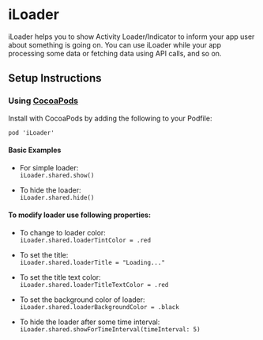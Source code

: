 # iLoader
iLoader helps you to show Activity Loader/Indicator to inform your app user about something is going on. You can use iLoader while your app processing some data or fetching data using API calls, and so on.

## Setup Instructions

### Using [CocoaPods](https://cocoapods.org)
Install with CocoaPods by adding the following to your Podfile:

`pod 'iLoader'`

#### Basic Examples

- For simple loader:   
   `iLoader.shared.show()`

- To hide the loader:  
   `iLoader.shared.hide()`

#### To modify loader use following properties:

- To change to loader color:  
   `iLoader.shared.loaderTintColor = .red`

- To set the title:  
   `iLoader.shared.loaderTitle = "Loading..."`

- To set the title text color:  
   `iLoader.shared.loaderTitleTextColor = .red`

- To set the background color of loader:  
   `iLoader.shared.loaderBackgroundColor = .black`

- To hide the loader after some time interval:  
   `iLoader.shared.showForTimeInterval(timeInterval: 5)`
